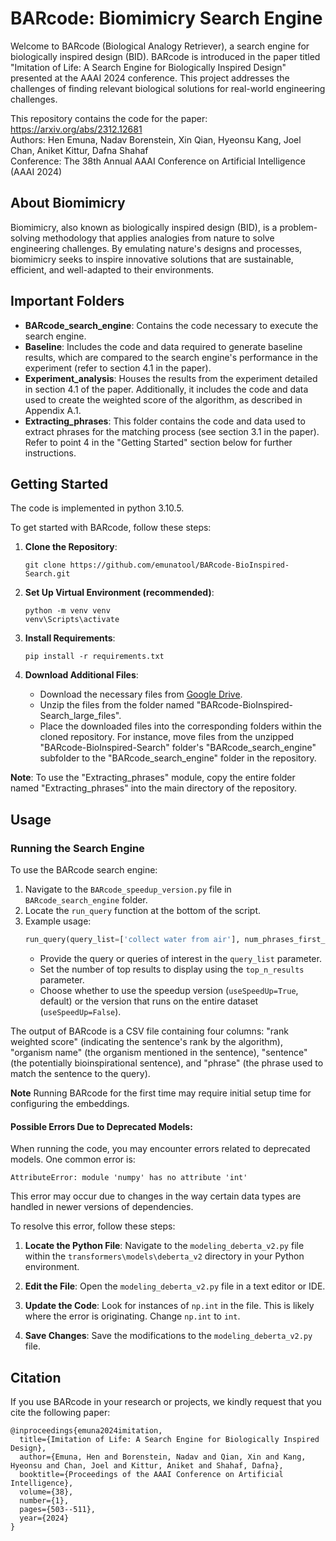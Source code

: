# BARcode: Biomimicry Search Engine

Welcome to BARcode (Biological Analogy Retriever), a search engine for biologically inspired design (BID). BARcode is introduced in the paper titled "Imitation of Life: A Search Engine for Biologically Inspired Design" presented at the AAAI 2024 conference. This project addresses the challenges of finding relevant biological solutions for real-world engineering challenges.

This repository contains the code for the paper: https://arxiv.org/abs/2312.12681 </br>
Authors: Hen Emuna, Nadav Borenstein, Xin Qian, Hyeonsu Kang, Joel Chan, Aniket Kittur, Dafna Shahaf </br>
Conference: The 38th Annual AAAI Conference on Artificial Intelligence (AAAI 2024) </br>

## About Biomimicry

Biomimicry, also known as biologically inspired design (BID), is a problem-solving methodology that applies analogies from nature to solve engineering challenges. By emulating nature's designs and processes, biomimicry seeks to inspire innovative solutions that are sustainable, efficient, and well-adapted to their environments.

## Important Folders

- **BARcode_search_engine**: Contains the code necessary to execute the search engine.
- **Baseline**: Includes the code and data required to generate baseline results, which are compared to the search engine's performance in the experiment (refer to section 4.1 in the paper).
- **Experiment_analysis**: Houses the results from the experiment detailed in section 4.1 of the paper. Additionally, it includes the code and data used to create the weighted score of the algorithm, as described in Appendix A.1.
- **Extracting_phrases**: This folder contains the code and data used to extract phrases for the matching process (see section 3.1 in the paper). Refer to point 4 in the "Getting Started" section below for further instructions.


## Getting Started

The code is implemented in python 3.10.5.

To get started with BARcode, follow these steps:

1. **Clone the Repository**: 
   ```
   git clone https://github.com/emunatool/BARcode-BioInspired-Search.git
   ```

2. **Set Up Virtual Environment (recommended)**: 
   ```
   python -m venv venv
   venv\Scripts\activate
   ```

3. **Install Requirements**: 
   ```
   pip install -r requirements.txt
   ```

4. **Download Additional Files**: 
   - Download the necessary files from [Google Drive](https://drive.google.com/drive/folders/14lnFvnvY7VfgEc1obbSzo0PdlZYo0FIM?usp=sharing).
   - Unzip the files from the folder named "BARcode-BioInspired-Search_large_files".
   - Place the downloaded files into the corresponding folders within the cloned repository. For instance, move files from the unzipped "BARcode-BioInspired-Search" folder's "BARcode_search_engine" subfolder to the "BARcode_search_engine" folder in the repository.

**Note**: To use the "Extracting_phrases" module, copy the entire folder named "Extracting_phrases" into the main directory of the repository.

## Usage

### Running the Search Engine

To use the BARcode search engine:

1. Navigate to the `BARcode_speedup_version.py` file in `BARcode_search_engine` folder.
2. Locate the `run_query` function at the bottom of the script.
3. Example usage:
   ```python
   run_query(query_list=['collect water from air'], num_phrases_first_process=1000, num_phrases_sec_process=3000, top_n_results=15)
   ```
   - Provide the query or queries of interest in the `query_list` parameter.
   - Set the number of top results to display using the `top_n_results` parameter.
   - Choose whether to use the speedup version (`useSpeedUp=True`, default) or the version that runs on the entire dataset (`useSpeedUp=False`).

The output of BARcode is a CSV file containing four columns: "rank weighted score" (indicating the sentence's rank by the algorithm), "organism name" (the organism mentioned in the sentence), "sentence" (the potentially bioinspirational sentence), and "phrase" (the phrase used to match the sentence to the query). 

**Note**
Running BARcode for the first time may require initial setup time for configuring the embeddings.

#### Possible Errors Due to Deprecated Models:

When running the code, you may encounter errors related to deprecated models. One common error is:

```
AttributeError: module 'numpy' has no attribute 'int'
```

This error may occur due to changes in the way certain data types are handled in newer versions of dependencies.

To resolve this error, follow these steps:

1. **Locate the Python File**: Navigate to the `modeling_deberta_v2.py` file within the `transformers\models\deberta_v2` directory in your Python environment.

2. **Edit the File**: Open the `modeling_deberta_v2.py` file in a text editor or IDE.

3. **Update the Code**: Look for instances of `np.int` in the file. This is likely where the error is originating. Change `np.int` to `int`.

4. **Save Changes**: Save the modifications to the `modeling_deberta_v2.py` file.

## Citation

If you use BARcode in your research or projects, we kindly request that you cite the following paper:
```
@inproceedings{emuna2024imitation,
  title={Imitation of Life: A Search Engine for Biologically Inspired Design},
  author={Emuna, Hen and Borenstein, Nadav and Qian, Xin and Kang, Hyeonsu and Chan, Joel and Kittur, Aniket and Shahaf, Dafna},
  booktitle={Proceedings of the AAAI Conference on Artificial Intelligence},
  volume={38},
  number={1},
  pages={503--511},
  year={2024}
}
```
